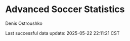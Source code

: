 # Advanced Soccer Statistics
Denis Ostroushko

<!-- gfm -->

Last successful data update: 2025-05-22 22:11:21 CST
